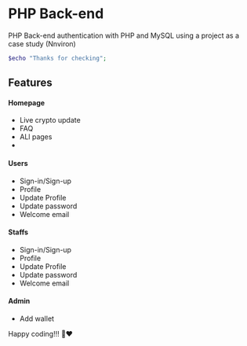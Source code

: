 # PHP Back-end 
PHP Back-end authentication with PHP and MySQL using a project as a case study (Nnviron)

```php
$echo "Thanks for checking";
```

## Features

#### Homepage
- Live crypto update
- FAQ
- ALl pages
-

#### Users
- Sign-in/Sign-up   
- Profile
- Update Profile 
- Update password
- Welcome email


#### Staffs
- Sign-in/Sign-up   
- Profile
- Update Profile 
- Update password
- Welcome email


#### Admin
- Add wallet


Happy coding!!! 👋❤


